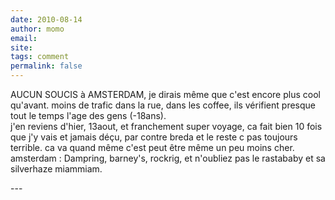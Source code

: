 ```yaml
---
date: 2010-08-14
author: momo
email: 
site: 
tags: comment
permalink: false
---
```


<p>AUCUN SOUCIS à AMSTERDAM, je dirais même que c'est encore plus cool qu'avant. moins de trafic dans la rue, dans les coffee, ils vérifient presque tout le temps l'age des gens (-18ans).<br />
j'en reviens d'hier, 13aout, et franchement super voyage, ca fait bien 10 fois que j'y vais et jamais déçu, par contre breda et le reste c pas toujours terrible. ca va quand même c'est peut  être même un peu moins cher.<br />
amsterdam : Dampring, barney's, rockrig, et n'oubliez pas le rastababy et sa silverhaze miammiam. </p>
---